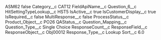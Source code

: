 <?xml version="1.0" encoding="UTF-8"?>
<CustomMetadata xmlns="http://soap.sforce.com/2006/04/metadata" xmlns:xsi="http://www.w3.org/2001/XMLSchema-instance" xmlns:xsd="http://www.w3.org/2001/XMLSchema">
    <label>ASM62</label>
    <protected>false</protected>
    <values>
        <field>Category__c</field>
        <value xsi:type="xsd:string">CAT12</value>
    </values>
    <values>
        <field>FieldApiName__c</field>
        <value xsi:type="xsd:string">Question_6__c</value>
    </values>
    <values>
        <field>HitSettingTypeLookup__c</field>
        <value xsi:type="xsd:string">HST5</value>
    </values>
    <values>
        <field>IsActive__c</field>
        <value xsi:type="xsd:boolean">true</value>
    </values>
    <values>
        <field>IsCustomerDisplay__c</field>
        <value xsi:type="xsd:boolean">true</value>
    </values>
    <values>
        <field>IsRequired__c</field>
        <value xsi:type="xsd:boolean">false</value>
    </values>
    <values>
        <field>MultiResponse__c</field>
        <value xsi:type="xsd:boolean">false</value>
    </values>
    <values>
        <field>ProcessStatus__c</field>
        <value xsi:nil="true"/>
    </values>
    <values>
        <field>Product_Object__c</field>
        <value xsi:type="xsd:string">PO26</value>
    </values>
    <values>
        <field>QAStatus__c</field>
        <value xsi:nil="true"/>
    </values>
    <values>
        <field>Question_Mapping__c</field>
        <value xsi:nil="true"/>
    </values>
    <values>
        <field>Question_Type__c</field>
        <value xsi:type="xsd:string">Single Choice</value>
    </values>
    <values>
        <field>ResponseCount__c</field>
        <value xsi:nil="true"/>
    </values>
    <values>
        <field>ResponseField__c</field>
        <value xsi:nil="true"/>
    </values>
    <values>
        <field>ResponseObject__c</field>
        <value xsi:type="xsd:string">Obj00012</value>
    </values>
    <values>
        <field>Response_Type__c</field>
        <value xsi:type="xsd:string">Lookup</value>
    </values>
    <values>
        <field>Sort__c</field>
        <value xsi:type="xsd:double">6.0</value>
    </values>
</CustomMetadata>
